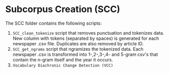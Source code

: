 # Subcorpus Creation (SCC)

The SCC folder contains the following scripts:
1. `SCC_clean_tokenize`   script that removes punctuation and tokenizes data. New column with tokens (separated by spaces) is generated for each newspaper .csv file. Duplicates are also removed by article ID.
2. `SCC_get_ngrams` script that ngramizes the tokenized data. Each newspaper .csv is transformed into 1-,2-,3-,4- and 5-gram csv's that contain the n-gram itself and the year it occurs.
3. `Vocabulary Diachronic Change Detection (VCC)`
